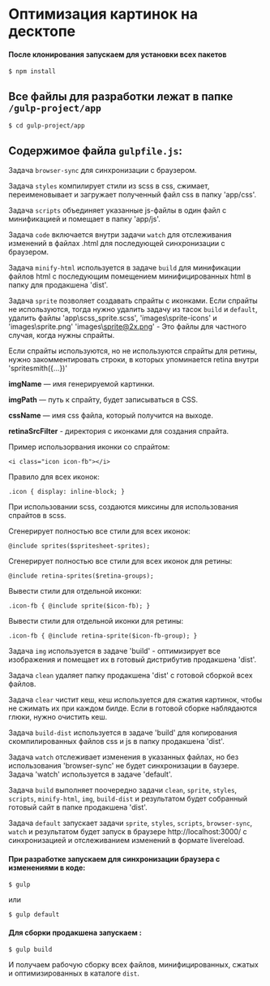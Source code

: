 # Оптимизация картинок на десктопе

#### После клонирования запускаем для установки всех пакетов
`$ npm install`

## Все файлы для разработки лежат в папке `/gulp-project/app`

`$ cd gulp-project/app`

## Содержимое файла `gulpfile.js`:

Задача `browser-sync` для синхронизации с браузером.

Задача `styles` компилирует стили из scss в css, сжимает, переименовывает и загружает полученный файл css в папку 'app/css'.

Задача `scripts` объединяет указанные js-файлы в один файл с минификацией и помещает в папку 'app/js'.

Задача `code` включается внутри задачи `watch` для отслеживания изменений в файлах .html для последующей синхронизации с браузером.

Задача `minify-html` используется в задаче `build` для минификации файлов html с последующим помещением минифицированных html в папку для продакшена 'dist'.

Задача `sprite` позволяет создавать спрайты с иконками. Если спрайты не используются, тогда нужно удалить задачу из тасок `build` и `default`, удалить файлы 'app\scss\_sprite.scss', 'images\sprite-icons' и 'images\sprite.png' 'images\sprite@2x.png' - Это файлы для частного случая, когда нужны спрайты.

Если спрайты используются, но не используются спрайты для ретины, нужно закомментировать строки, в которых упоминается retina внутри 'spritesmith({...})'

**imgName** — имя генерируемой картинки.

**imgPath** — путь к спрайту, будет записываться в CSS.

**cssName** — имя css файла, который получится на выходе.

**retinaSrcFilter** - директория с иконками для создания спрайта.

Пример использорвания иконки со спрайтом:

`<i class="icon icon-fb"></i>`

Правило для всех иконок:

`.icon {
  display: inline-block;
}`

При использовании scss, создаются миксины для использования спрайтов в scss.

Сгенерирует полностью все стили для всех иконок:

`@include sprites($spritesheet-sprites);`

Сгенерирует полностью все стили для всех иконок для ретины:

`@include retina-sprites($retina-groups);`

Вывести стили для отдельной иконки:

`.icon-fb {
  @include sprite($icon-fb);
}`

Вывести стили для отдельной иконки для ретины:

`.icon-fb {
  @include retina-sprite($icon-fb-group);
}`

Задача `img`  используется в задаче 'build' - оптимизирует все изображения и помещает их в готовый дистрибутив продакшена 'dist'.

Задача `clean` удаляет папку продакшена 'dist' с готовой сборкой всех файлов.

Задача `clear` чистит кеш, кеш используется для сжатия картинок, чтобы не сжимать их при каждом билде. Если в готовой сборке наблядаются глюки, нужно очистить кеш.

Задача `build-dist` используется в задаче 'build' для копирования скомпилированных файлов css и js в папку продакшена 'dist'.

Задача `watch` отслеживает изменения в указанных файлах, но без использования 'browser-sync' не будет синхронизации в баузере. Задача 'watch' используется в задаче 'default'.

Задача `build` выполняет поочередно задачи `clean`, `sprite`, `styles`, `scripts`, `minify-html`, `img`, `build-dist` и результатом будет собранный готовый сайт в папке продакшена 'dist'.

Задача `default` запускает задачи `sprite`, `styles`, `scripts`, `browser-sync`, `watch` и результатом будет запуск в браузере http://localhost:3000/ с синхронизацией и отслеживанием изменений в формате livereload.

#### При разработке запускаем для синхронизации браузера с изменениями в коде:

`$ gulp`

или 

`$ gulp default`

#### Для сборки продакшена запускаем :

`$ gulp build`

И получаем рабочую сборку всех файлов, минифицированных, сжатых и оптимизированных в каталоге `dist`.